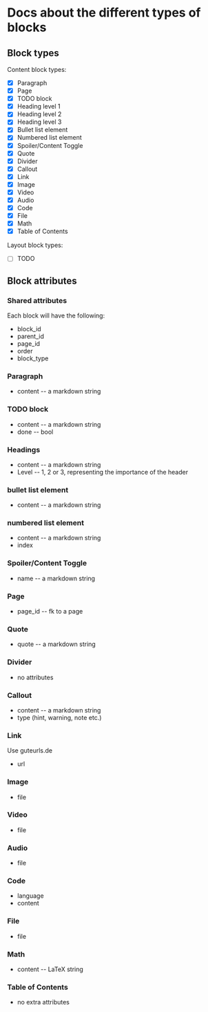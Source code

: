 # Docs about the different types of blocks

## Block types

Content block types:

 - [x] Paragraph
 - [x] Page
 - [x] TODO block
 - [x] Heading level 1
 - [x] Heading level 2
 - [x] Heading level 3
 - [x] Bullet list element
 - [x] Numbered list element
 - [x] Spoiler/Content Toggle
 - [x] Quote
 - [x] Divider
 - [x] Callout
 - [x] Link
 - [x] Image
 - [x] Video
 - [x] Audio
 - [x] Code
 - [x] File
 - [x] Math
 - [x] Table of Contents

Layout block types:

 - [ ] TODO

## Block attributes

### Shared attributes

Each block will have the following:

 - block_id
 - parent_id
 - page_id
 - order
 - block_type

### Paragraph

 - content -- a markdown string

### TODO block

 - content -- a markdown string
 - done -- bool

### Headings

 - content -- a markdown string
 - Level -- 1, 2 or 3, representing the importance of the header

### bullet list element

 - content -- a markdown string

### numbered list element

 - content -- a markdown string
 - index

### Spoiler/Content Toggle

 - name -- a markdown string

### Page

 - page_id -- fk to a page

### Quote

 - quote -- a markdown string

### Divider

 - no attributes

### Callout

 - content -- a markdown string
 - type (hint, warning, note etc.)

### Link

Use guteurls.de

 - url

### Image

 - file

### Video

 - file

### Audio

 - file

### Code

 - language
 - content

### File

 - file

### Math

 - content -- LaTeX string

### Table of Contents

 - no extra attributes

